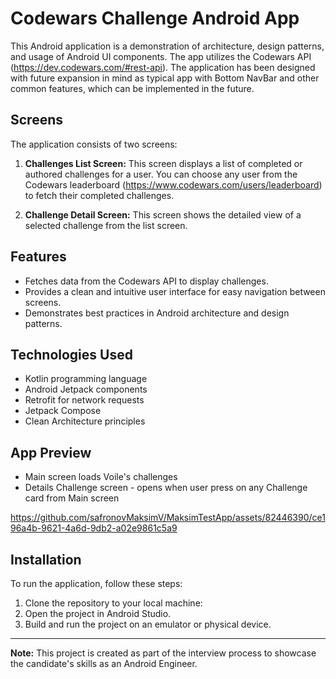 # Codewars Challenge Android App

This Android application is a demonstration of architecture, design patterns, and usage of Android UI components. The app utilizes the Codewars API (https://dev.codewars.com/#rest-api).
The application has been designed with future expansion in mind as typical app with Bottom NavBar and other common features, which can be implemented in the future.

## Screens

The application consists of two screens:

1. **Challenges List Screen:** This screen displays a list of completed or authored challenges for a user. You can choose any user from the Codewars leaderboard (https://www.codewars.com/users/leaderboard) to fetch their completed challenges.

2. **Challenge Detail Screen:** This screen shows the detailed view of a selected challenge from the list screen.

## Features

- Fetches data from the Codewars API to display challenges.
- Provides a clean and intuitive user interface for easy navigation between screens.
- Demonstrates best practices in Android architecture and design patterns.

## Technologies Used

- Kotlin programming language
- Android Jetpack components
- Retrofit for network requests
- Jetpack Compose
- Clean Architecture principles

## App Preview

- Main screen loads Voile's challenges
- Details Challenge screen - opens when user press on any Challenge card from Main screen


https://github.com/safronovMaksimV/MaksimTestApp/assets/82446390/ce196a4b-9621-4a6d-9db2-a02e9861c5a9



## Installation

To run the application, follow these steps:

1. Clone the repository to your local machine:
2. Open the project in Android Studio.
3. Build and run the project on an emulator or physical device.

---

**Note:** This project is created as part of the interview process to showcase the candidate's skills as an Android Engineer.
